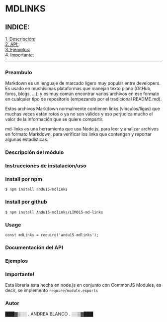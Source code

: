 # MDLINKS
## INDICE:
[1. Descripción:](#1-Descripción-del-módulo)  
[2. API:](#2-Instrucciones-de-instalación/uso)  
[3. Ejemplos:](#3-investigacion-UX)  
[4. Importante:](#4-objetivos-generales-logrados)  
***
### Preambulo
Markdown es un lenguaje de marcado ligero muy popular entre developers. Es usado en muchísimas plataformas que manejan texto plano (GitHub, foros, blogs, ...), y es muy común encontrar varios archivos en ese formato en cualquier tipo de repositorio (empezando por el tradicional README.md).

Estos archivos Markdown normalmente contienen links (vínculos/ligas) que muchas veces están rotos o ya no son válidos y eso perjudica mucho el valor de la información que se quiere compartir.

md-links es una herramienta que usa Node.js, para leer y analizar archivos en formato Markdown, para verificar los links que contengan y reportar algunas estadísticas.

### Descripción del módulo
### Instrucciones de instalación/uso
### Install por npm
`
$ npm install andu15-mdlinks
`
### Install por github
`
$ npm install Andu15-mdlinks/LIM015-md-links
`
### Usage
`
const mdLinks = require('andu15-mdlinks');
`

### Documentación del API

### Ejemplos

### Importante!
Esta librería esta hecha en node.js en conjunto con CommonJS Modules, es decir, se implemento <code>require/module.exports</code>
### Autor
███▓▒░░ . ANDREA BLANCO . ░░▒▓███  

